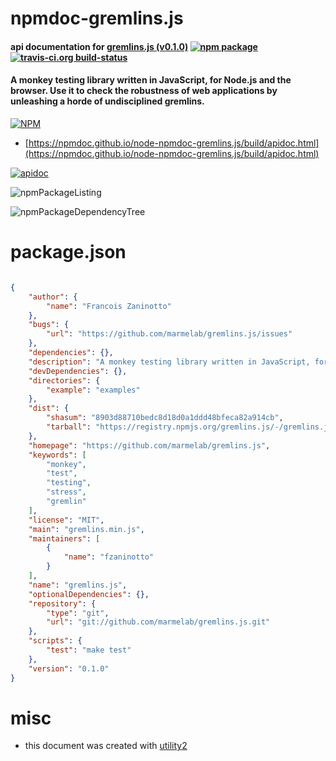 # npmdoc-gremlins.js

#### api documentation for  [gremlins.js (v0.1.0)](https://github.com/marmelab/gremlins.js)  [![npm package](https://img.shields.io/npm/v/npmdoc-gremlins.js.svg?style=flat-square)](https://www.npmjs.org/package/npmdoc-gremlins.js) [![travis-ci.org build-status](https://api.travis-ci.org/npmdoc/node-npmdoc-gremlins.js.svg)](https://travis-ci.org/npmdoc/node-npmdoc-gremlins.js)

#### A monkey testing library written in JavaScript, for Node.js and the browser. Use it to check the robustness of web applications by unleashing a horde of undisciplined gremlins.

[![NPM](https://nodei.co/npm/gremlins.js.png?downloads=true&downloadRank=true&stars=true)](https://www.npmjs.com/package/gremlins.js)

- [https://npmdoc.github.io/node-npmdoc-gremlins.js/build/apidoc.html](https://npmdoc.github.io/node-npmdoc-gremlins.js/build/apidoc.html)

[![apidoc](https://npmdoc.github.io/node-npmdoc-gremlins.js/build/screenCapture.buildCi.browser.%252Ftmp%252Fbuild%252Fapidoc.html.png)](https://npmdoc.github.io/node-npmdoc-gremlins.js/build/apidoc.html)

![npmPackageListing](https://npmdoc.github.io/node-npmdoc-gremlins.js/build/screenCapture.npmPackageListing.svg)

![npmPackageDependencyTree](https://npmdoc.github.io/node-npmdoc-gremlins.js/build/screenCapture.npmPackageDependencyTree.svg)



# package.json

```json

{
    "author": {
        "name": "Francois Zaninotto"
    },
    "bugs": {
        "url": "https://github.com/marmelab/gremlins.js/issues"
    },
    "dependencies": {},
    "description": "A monkey testing library written in JavaScript, for Node.js and the browser. Use it to check the robustness of web applications by unleashing a horde of undisciplined gremlins.",
    "devDependencies": {},
    "directories": {
        "example": "examples"
    },
    "dist": {
        "shasum": "8903d88710bedc8d18d0a1ddd48bfeca82a914cb",
        "tarball": "https://registry.npmjs.org/gremlins.js/-/gremlins.js-0.1.0.tgz"
    },
    "homepage": "https://github.com/marmelab/gremlins.js",
    "keywords": [
        "monkey",
        "test",
        "testing",
        "stress",
        "gremlin"
    ],
    "license": "MIT",
    "main": "gremlins.min.js",
    "maintainers": [
        {
            "name": "fzaninotto"
        }
    ],
    "name": "gremlins.js",
    "optionalDependencies": {},
    "repository": {
        "type": "git",
        "url": "git://github.com/marmelab/gremlins.js.git"
    },
    "scripts": {
        "test": "make test"
    },
    "version": "0.1.0"
}
```



# misc
- this document was created with [utility2](https://github.com/kaizhu256/node-utility2)
